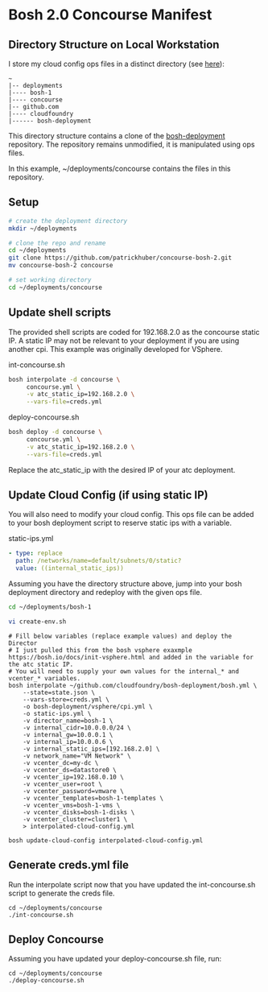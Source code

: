 # Bosh 2.0 Concourse Manifest

## Directory Structure on Local Workstation

I store my cloud config ops files in a distinct directory (see [here](https://bosh.io/docs/init-vsphere.html)):

```
~
|-- deployments
|---- bosh-1
|---- concourse
|-- github.com
|---- cloudfoundry
|------ bosh-deployment
```

This directory structure contains a clone of the [bosh-deployment](https://github.com/cloudfoundry/bosh-deployment) repository. The repository remains unmodified, it is manipulated using ops files.

In this example, ~/deployments/concourse contains the files in this repository.

## Setup

```bash
# create the deployment directory
mkdir ~/deployments

# clone the repo and rename
cd ~/deployments
git clone https://github.com/patrickhuber/concourse-bosh-2.git
mv concourse-bosh-2 concourse

# set working directory
cd ~/deployments/concourse
```

## Update shell scripts

The provided shell scripts are coded for 192.168.2.0 as the concourse static IP. A static IP may not be relevant to your deployment if you are using another cpi. This example was originally developed for VSphere. 

int-concourse.sh

```bash
bosh interpolate -d concourse \
     concourse.yml \
     -v atc_static_ip=192.168.2.0 \
     --vars-file=creds.yml
```

deploy-concourse.sh

```bash
bosh deploy -d concourse \
     concourse.yml \
     -v atc_static_ip=192.168.2.0 \
     --vars-file=creds.yml
```

Replace the atc_static_ip with the desired IP of your atc deployment. 

## Update Cloud Config (if using static IP)

You will also need to modify your cloud config. This ops file can be added to your bosh deployment script to reserve static ips with a variable. 

static-ips.yml

```yml
- type: replace
  path: /networks/name=default/subnets/0/static?
  value: ((internal_static_ips))
```

Assuming you have the directory structure above, jump into your bosh deployment directory and redeploy with the given ops file.

```bash
cd ~/deployments/bosh-1

vi create-env.sh
```

```
# Fill below variables (replace example values) and deploy the Director
# I just pulled this from the bosh vsphere exaxmple https://bosh.io/docs/init-vsphere.html and added in the variable for the atc static IP.
# You will need to supply your own values for the internal_* and vcenter_* variables. 
bosh interpolate ~/github.com/cloudfoundry/bosh-deployment/bosh.yml \
    --state=state.json \
    --vars-store=creds.yml \
    -o bosh-deployment/vsphere/cpi.yml \
    -o static-ips.yml \
    -v director_name=bosh-1 \
    -v internal_cidr=10.0.0.0/24 \
    -v internal_gw=10.0.0.1 \
    -v internal_ip=10.0.0.6 \
    -v internal_static_ips=[192.168.2.0] \
    -v network_name="VM Network" \
    -v vcenter_dc=my-dc \
    -v vcenter_ds=datastore0 \
    -v vcenter_ip=192.168.0.10 \
    -v vcenter_user=root \
    -v vcenter_password=vmware \
    -v vcenter_templates=bosh-1-templates \
    -v vcenter_vms=bosh-1-vms \
    -v vcenter_disks=bosh-1-disks \
    -v vcenter_cluster=cluster1 \
    > interpolated-cloud-config.yml

bosh update-cloud-config interpolated-cloud-config.yml    
```

## Generate creds.yml file

Run the interpolate script now that you have updated the int-concourse.sh script to generate the creds file. 

```
cd ~/deployments/concourse
./int-concourse.sh
```

## Deploy Concourse

Assuming you have updated your deploy-concourse.sh file, run:

```
cd ~/deployments/concourse
./deploy-concourse.sh
```
